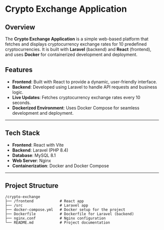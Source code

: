 
# Crypto Exchange Application

## Overview
The **Crypto Exchange Application** is a simple web-based platform that fetches and displays cryptocurrency exchange rates for 10 predefined cryptocurrencies. It is built with **Laravel** (backend) and **React** (frontend), and uses **Docker** for containerized development and deployment.

## Features
- **Frontend**: Built with React to provide a dynamic, user-friendly interface.
- **Backend**: Developed using Laravel to handle API requests and business logic.
- **Live Updates**: Fetches cryptocurrency exchange rates every 10 seconds.
- **Dockerized Environment**: Uses Docker Compose for seamless development and deployment.

---

## Tech Stack
- **Frontend**: React with Vite
- **Backend**: Laravel (PHP 8.4)
- **Database**: MySQL 8.1
- **Web Server**: Nginx
- **Containerization**: Docker and Docker Compose

---

## Project Structure
```
/crypto-exchange
├── /frontend            # React app
├── /src                 # Laravel app
├── docker-compose.yml   # Docker setup for the project
├── Dockerfile           # Dockerfile for Laravel (backend)
├── nginx.conf           # Nginx configuration
└── README.md            # Project documentation
```
